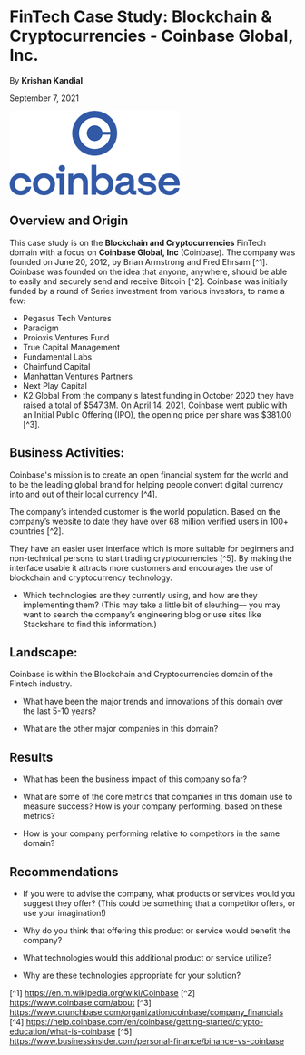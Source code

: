 # FinTech Case Study: Blockchain & Cryptocurrencies - Coinbase Global, Inc.

By **Krishan Kandial**

September 7, 2021

![Coinbase](coinbase.png)

## Overview and Origin

This case study is on the **Blockchain and Cryptocurrencies** FinTech domain with a focus on **Coinbase Global, Inc** (Coinbase). The company was founded on June 20, 2012, by Brian Armstrong and Fred Ehrsam [^1]. Coinbase was founded on the idea that anyone, anywhere, should be able to easily and securely send and receive Bitcoin [^2]. Coinbase was initially funded by a round of Series investment from various investors, to name a few:
* Pegasus Tech Ventures
* Paradigm
* Proioxis Ventures Fund
* True Capital Management
* Fundamental Labs
* Chainfund Capital
* Manhattan Ventures Partners 
* Next Play Capital
* K2 Global
From the company's latest funding in October 2020 they have raised a total of $547.3M. On April 14, 2021, Coinbase went public with an Initial Public Offering (IPO), the opening price per share was $381.00 [^3].

## Business Activities:

Coinbase's mission is to create an open financial system for the world and to be the leading global brand for helping people convert digital currency into and out of their local currency [^4]. 

The company’s intended customer is the world population. Based on the company’s website to date they have over 68 million verified users in 100+ countries [^2]. 

They have an easier user interface which is more suitable for beginners and non-technical persons to start trading cryptocurrencies [^5]. By making the interface usable it attracts more customers and encourages the use of blockchain and cryptocurrency technology. 

* Which technologies are they currently using, and how are they implementing them? (This may take a little bit of sleuthing–– you may want to search the company’s engineering blog or use sites like Stackshare to find this information.)



## Landscape:

Coinbase is within the Blockchain and Cryptocurrencies domain of the Fintech industry.

* What have been the major trends and innovations of this domain over the last 5-10 years?

* What are the other major companies in this domain?


## Results

* What has been the business impact of this company so far?

* What are some of the core metrics that companies in this domain use to measure success? How is your company performing, based on these metrics?

* How is your company performing relative to competitors in the same domain?


## Recommendations

* If you were to advise the company, what products or services would you suggest they offer? (This could be something that a competitor offers, or use your imagination!)

* Why do you think that offering this product or service would benefit the company?

* What technologies would this additional product or service utilize?

* Why are these technologies appropriate for your solution?

[^1] https://en.m.wikipedia.org/wiki/Coinbase
[^2] https://www.coinbase.com/about 
[^3] https://www.crunchbase.com/organization/coinbase/company_financials 
[^4] https://help.coinbase.com/en/coinbase/getting-started/crypto-education/what-is-coinbase 
[^5] https://www.businessinsider.com/personal-finance/binance-vs-coinbase
